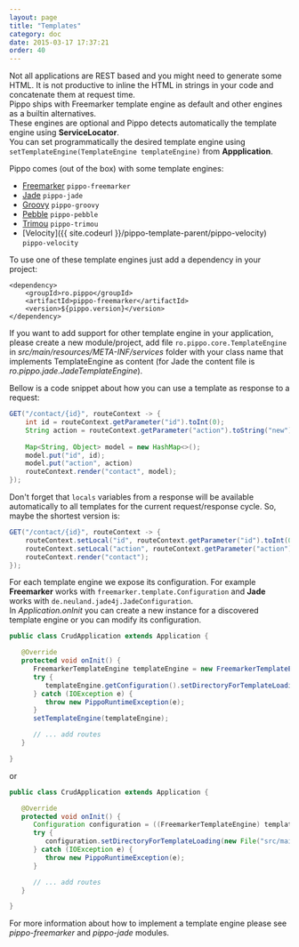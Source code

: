 ```yaml
---
layout: page
title: "Templates"
category: doc
date: 2015-03-17 17:37:21
order: 40
---
```


Not all applications are REST based and you might need to generate some HTML. 
It is not productive to inline the HTML in strings in your code and concatenate them at request time.  
Pippo ships with Freemarker template engine as default and other engines as a builtin alternatives.  
These engines are optional and Pippo detects automatically the template engine using __ServiceLocator__.  
You can set programmatically the desired template engine using `setTemplateEngine(TemplateEngine templateEngine)` from
__Appplication__.

Pippo comes (out of the box) with some template engines:

- [Freemarker](/doc/templates/freemarker.html) `pippo-freemarker`
- [Jade](/doc/templates/jade.html) `pippo-jade`
- [Groovy](/doc/templates/groovy.html) `pippo-groovy`
- [Pebble](/doc/templates/pebble.html) `pippo-pebble`
- [Trimou](/doc/templates/trimou.html) `pippo-trimou`
- [Velocity]({{ site.codeurl }}/pippo-template-parent/pippo-velocity) `pippo-velocity`

To use one of these template engines just add a dependency in your project:

```
<dependency>
	<groupId>ro.pippo</groupId>
	<artifactId>pippo-freemarker</artifactId>
	<version>${pippo.version}</version>
</dependency>
```

If you want to add support for other template engine in your application, please create a new module/project, add file 
`ro.pippo.core.TemplateEngine` in _src/main/resources/META-INF/services_ folder with your class name that implements 
TemplateEngine as content (for Jade the content file is _ro.pippo.jade.JadeTemplateEngine_).  

Bellow is a code snippet about how you can use a template as response to a request:

```java
GET("/contact/{id}", routeContext -> {
    int id = routeContext.getParameter("id").toInt(0);    
    String action = routeContext.getParameter("action").toString("new");
    
    Map<String, Object> model = new HashMap<>();
    model.put("id", id);
    model.put("action", action)
    routeContext.render("contact", model);
});
```

Don't forget that `locals` variables from a response will be available automatically to all templates for the current request/response cycle.
So, maybe the shortest version is:

```java
GET("/contact/{id}", routeContext -> {
	routeContext.setLocal("id", routeContext.getParameter("id").toInt(0));
	routeContext.setLocal("action", routeContext.getParameter("action").toString("new"));	
    routeContext.render("contact");
});
```

 
For each template engine we expose its configuration. For example __Freemarker__ works with `freemarker.template.Configuration` and __Jade__ works with `de.neuland.jade4j.JadeConfiguration`.  
In _Application.onInit_ you can create a new instance for a discovered template engine or you can modify its configuration.

```java
public class CrudApplication extends Application {

   @Override
   protected void onInit() {
      FreemarkerTemplateEngine templateEngine = new FreemarkerTemplateEngine();
      try {
         templateEngine.getConfiguration().setDirectoryForTemplateLoading(new File("src/main/resources/templates/"));
      } catch (IOException e) {
         throw new PippoRuntimeException(e);
      }
      setTemplateEngine(templateEngine);

      // ... add routes
   }

}
```

or

```java
public class CrudApplication extends Application {

   @Override
   protected void onInit() {
      Configuration configuration = ((FreemarkerTemplateEngine) templateEngine).getConfiguration();
      try {
         configuration.setDirectoryForTemplateLoading(new File("src/main/resources/templates/"));
      } catch (IOException e) {
         throw new PippoRuntimeException(e);
      }

      // ... add routes
   }

}
```

For more information about how to implement a template engine please see _pippo-freemarker_ and _pippo-jade_ modules.

